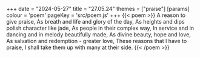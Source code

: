 +++
date = "2024-05-27"
title = "27.05.24"
themes = ["praise"]
[params]
  colour = 'poem'
  pageKey = 'src/poem.js'
+++
{{< poem >}}
A reason to give praise,
As breath and life and glory of the day,
As heights and dips polish character like jade,
As people in their complex way,
In service and in dancing and in melody beautifully made,
As divine beauty, hope and love,
As salvation and redemption - greater love,
These reasons that I have to praise,
I shall take them up with many at their side.
{{< /poem >}}